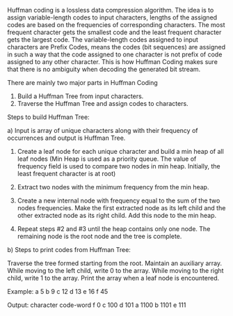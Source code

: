 Huffman coding is a lossless data compression algorithm. The idea is to assign variable-length codes to input characters, lengths of the assigned codes are based on the frequencies of corresponding characters. The most frequent character gets the smallest code and the least frequent character gets the largest code.
The variable-length codes assigned to input characters are Prefix Codes, means the codes (bit sequences) are assigned in such a way that the code assigned to one character is not prefix of code assigned to any other character. This is how Huffman Coding makes sure that there is no ambiguity when decoding the generated bit stream.

There are mainly two major parts in Huffman Coding
1) Build a Huffman Tree from input characters.
2) Traverse the Huffman Tree and assign codes to characters.


Steps to build Huffman Tree:

a) Input is array of unique characters along with their frequency of occurrences and output is Huffman Tree.

1. Create a leaf node for each unique character and build a min heap of all leaf nodes (Min Heap is used as a priority queue. The value of frequency field is used to compare two nodes in min heap. Initially, the least frequent character is at root)

2. Extract two nodes with the minimum frequency from the min heap.

3. Create a new internal node with frequency equal to the sum of the two nodes frequencies. Make the first extracted node as its left child and the other extracted node as its right child. Add this node to the min heap.

4. Repeat steps #2 and #3 until the heap contains only one node. The remaining node is the root node and the tree is complete.

b) Steps to print codes from Huffman Tree:

Traverse the tree formed starting from the root. Maintain an auxiliary array. While moving to the left child, write 0 to the array. While moving to the right child, write 1 to the array. Print the array when a leaf node is encountered.


Example:
a            5
b           9
c           12
d           13
e           16
f           45

Output:
character   code-word
    f          0
    c          100
    d          101
    a          1100
    b          1101
    e          111
